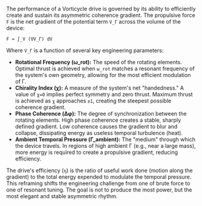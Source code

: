 The performance of a Vorticycle drive is governed by its ability to efficiently create and sustain its asymmetric coherence gradient. The propulsive force `F` is the net gradient of the potential term `V_Γ` across the volume of the device:

`F ≈ ∫_V (∇V_Γ) dV`

Where `V_Γ` is a function of several key engineering parameters:

*   **Rotational Frequency (ω_rot):** The speed of the rotating elements. Optimal thrust is achieved when `ω_rot` matches a resonant frequency of the system's own geometry, allowing for the most efficient modulation of Γ.
*   **Chirality Index (χ):** A measure of the system's net "handedness." A value of `χ=0` implies perfect symmetry and zero thrust. Maximum thrust is achieved as `χ` approaches `±1`, creating the steepest possible coherence gradient.
*   **Phase Coherence (Δφ):** The degree of synchronization between the rotating elements. High phase coherence creates a stable, sharply defined gradient. Low coherence causes the gradient to blur and collapse, dissipating energy as useless temporal turbulence (heat).
*   **Ambient Temporal Pressure (Γ_ambient):** The "medium" through which the device travels. In regions of high ambient Γ (e.g., near a large mass), more energy is required to create a propulsive gradient, reducing efficiency.

The drive's efficiency (`η`) is the ratio of useful work done (motion along the gradient) to the total energy expended to modulate the temporal pressure. This reframing shifts the engineering challenge from one of brute force to one of resonant tuning. The goal is not to produce the most power, but the most elegant and stable asymmetric rhythm.